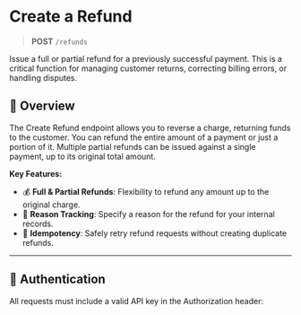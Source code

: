 # Create a Refund

> **POST** `/refunds`

Issue a full or partial refund for a previously successful payment. This is a critical function for managing customer returns, correcting billing errors, or handling disputes.

## 🎯 Overview

The Create Refund endpoint allows you to reverse a charge, returning funds to the customer. You can refund the entire amount of a payment or just a portion of it. Multiple partial refunds can be issued against a single payment, up to its original total amount.

**Key Features:**
- 💰 **Full & Partial Refunds**: Flexibility to refund any amount up to the original charge.
- 📝 **Reason Tracking**: Specify a reason for the refund for your internal records.
- 🔄 **Idempotency**: Safely retry refund requests without creating duplicate refunds.

---

## 🔐 Authentication

All requests must include a valid API key in the Authorization header:
